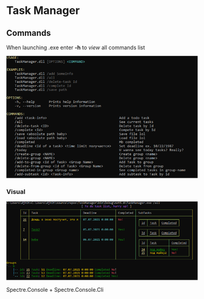 # Task Manager
## Commands
When launching .exe enter **-h** to *view* all commands list

![Image alt](https://github.com/Kerenery/TaskManager/blob/master/Pictures/1st.png)


 ### Visual 

 ![Image alt](https://github.com/Kerenery/TaskManager/blob/master/Pictures/2nd.png)

 Spectre.Console + Spectre.Console.Cli
